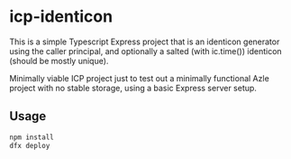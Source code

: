 # icp-identicon

This is a simple Typescript Express project that is an identicon generator using the caller principal, and optionally a salted (with ic.time()) identicon (should be mostly unique).

Minimally viable ICP project just to test out a minimally functional Azle project with no stable storage, using a basic Express server setup.

## Usage

```bash
npm install
dfx deploy
```
